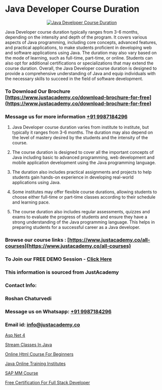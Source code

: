 # Java Developer Course Duration

<p align="center">
  <a href="https://justacademy.co/course-detail/core-java-training">
    <img src="https://justacademy.co/storage2/course_image/1677245426_course_image.webp" alt="Java Developer Course Duration">
  </a>
</p>


Java Developer course duration typically ranges from 3-6 months, depending on the intensity and depth of the program. It covers various aspects of Java programming, including core concepts, advanced features, and practical applications, to make students proficient in developing web and software applications using Java. The duration may also vary based on the mode of learning, such as full-time, part-time, or online. Students can also opt for additional certifications or specializations that may extend the course duration. Overall, the Java Developer course duration is designed to provide a comprehensive understanding of Java and equip individuals with the necessary skills to succeed in the field of software development.
### To Download Our Brochure [https://www.justacademy.co/download-brochure-for-free](https://www.justacademy.co/download-brochure-for-free)
### Message us for more information [+91 9987184296](https://api.whatsapp.com/send?phone=919987184296)
1) Java Developer course duration varies from institute to institute, but typically it ranges from 3-6 months.  The duration may also depend on the level of mastery desired by the students and the intensity of the course.

2) The course duration is designed to cover all the important concepts of Java including basic to advanced programming, web development and mobile application development using the Java programming language.

3) The duration also includes practical assignments and projects to help students gain hands-on experience in developing real-world applications using Java.

4) Some institutes may offer flexible course durations, allowing students to choose either full-time or part-time classes according to their schedule and learning pace.

5) The course duration also includes regular assessments, quizzes and exams to evaluate the progress of students and ensure they have a strong understanding of the Java programming language. This helps in preparing students for a successful career as a Java developer.

### Browse our course links : [https://www.justacademy.co/all-courses](https://www.justacademy.co/all-courses) 
### To Join our FREE DEMO Session - [Click Here](https://www.justacademy.co/register-for-course-demo)


### This information is sourced from JustAcademy
### Contact Info:
### Roshan Chaturvedi
### Message us on Whatsapp: [+91 9987184296](https://api.whatsapp.com/send?phone=919987184296)
### Email id: [info@justacademy.co](mailto:info@justacademy.co)
                
[Asp Net 4](https://www.linkedin.com/pulse/asp-net-4-justacademy-chandigarh-3zcjc?trackingId=wYyAvoJXNIQjBktbE1V%2FMA%3D%3D&lipi=urn%3Ali%3Apage%3Ad_flagship3_company_admin%3BKQmokhDTSBO4c3m1OKbvVA%3D%3D)

[Stream Classes In Java](https://www.linkedin.com/pulse/stream-classes-java-software-training-sunnyvale-buvgc/)

[Online Html Course For Beginners](https://medium.com/@justacademytraining/online-html-course-for-beginners-d45102c3d5ba)

[Java Online Training Institutes](https://medium.com/@namusn/java-online-training-institutes-b12ddfbdf923)

[SAP MM Course](https://justacademyin.github.io/Articles/SAP-MM-Course)

[Free Certification For Full Stack Developer](https://justacademyin.github.io/Articles/Free-Certification-For-Full-Stack-Developer)

